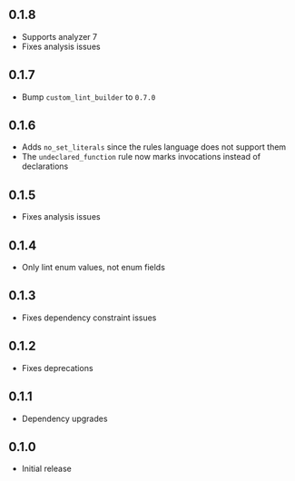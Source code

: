 ## 0.1.8

- Supports analyzer 7
- Fixes analysis issues

## 0.1.7

- Bump `custom_lint_builder` to `0.7.0`

## 0.1.6

- Adds `no_set_literals` since the rules language does not support them
- The `undeclared_function` rule now marks invocations instead of declarations

## 0.1.5

- Fixes analysis issues

## 0.1.4

- Only lint enum values, not enum fields

## 0.1.3

- Fixes dependency constraint issues

## 0.1.2

- Fixes deprecations

## 0.1.1

- Dependency upgrades

## 0.1.0

- Initial release
